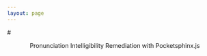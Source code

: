 ```yaml
---
layout: page 
---
```

#<p style="text-align: center;">Pronunciation Intelligibility Remediation with Pocketsphinx.js</p>